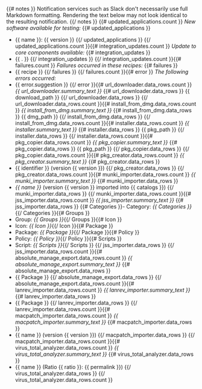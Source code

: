 {{# notes }}
Notification services such as Slack don't necessarily use full Markdown formatting. Rendering the text below may not look identical to the resulting notification.
{{/ notes }}
{{# updated_applications.count }}
*New software available for testing:*
{{# updated_applications }}
- {{ name }}: {{ version }}
{{/ updated_applications }}
{{/ updated_applications.count }}{{# integration_updates.count }}
*Update to core components available:*
{{# integration_updates }}
- {{ . }}
{{/ integration_updates }}
{{/ integration_updates.count }}{{# failures.count }}
*Failures occurred in these recipes:*
{{# failures }}
- {{ recipe }}
{{/ failures }}
{{/ failures.count }}{{# error }}
*The following errors occurred:*
- {{ error.suggestion }}
{{/ error }}{{# url_downloader.data_rows.count }}
*{{ url_downloader.summary_text }}*
{{# url_downloader.data_rows }}
{{ download_path }}
{{/ url_downloader.data_rows }}
{{/ url_downloader.data_rows.count }}{{# install_from_dmg.data_rows.count }}
*{{ install_from_dmg.summary_text }}*
{{# install_from_dmg.data_rows }}
{{ dmg_path }}
{{/ install_from_dmg.data_rows }}
{{/ install_from_dmg.data_rows.count }}{{# installer.data_rows.count }}
*{{ installer.summary_text }}*
{{# installer.data_rows }}
{{ pkg_path }}
{{/ installer.data_rows }}
{{/ installer.data_rows.count }}{{# pkg_copier.data_rows.count }}
*{{ pkg_copier.summary_text }}*
{{# pkg_copier.data_rows }}
{{ pkg_path }}
{{/ pkg_copier.data_rows }}
{{/ pkg_copier.data_rows.count }}{{# pkg_creator.data_rows.count }}
*{{ pkg_creator.summary_text }}*
{{# pkg_creator.data_rows }}
- {{ identifier }} (version {{ version }})
{{/ pkg_creator.data_rows }}
{{/ pkg_creator.data_rows.count }}{{# munki_importer.data_rows.count }}
*{{ munki_importer.summary_text }}*
{{# munki_importer.data_rows }}
- *{{ name }}* (version {{ version }} imported into {{ catalogs }})
{{/ munki_importer.data_rows }}
{{/ munki_importer.data_rows.count }}{{# jss_importer.data_rows.count }}
*{{ jss_importer.summary_text }}*
{{# jss_importer.data_rows }}
{{# Categories }}- Category: *{{ Categories }}*{{/ Categories }}{{# Groups }}
- Group: *{{ Groups }}*{{/ Groups }}{{# Icon }}
- Icon: *{{ Icon }}*{{/ Icon }}{{# Package }}
- Package: *{{ Package }}*{{/ Package }}{{# Policy }}
- Policy: *{{ Policy }}*{{/ Policy }}{{# Scripts }}
- Script: *{{ Scripts }}*{{/ Scripts }}
{{/ jss_importer.data_rows }}
{{/ jss_importer.data_rows.count }}{{# absolute_manage_export.data_rows.count }}
*{{ absolute_manage_export.summary_text }}*
{{# absolute_manage_export.data_rows }}
- {{ Package }}
{{/ absolute_manage_export.data_rows }}
{{/ absolute_manage_export.data_rows.count }}{{# lanrev_importer.data_rows.count }}
*{{ lanrev_importer.summary_text }}*
{{# lanrev_importer.data_rows }}
- {{ Package }}
{{/ lanrev_importer.data_rows }}
{{/ lanrev_importer.data_rows.count }}{{# macpatch_importer.data_rows.count }}
*{{ macpatch_importer.summary_text }}*
{{# macpatch_importer.data_rows }}
- {{ name }} (version {{ version }})
{{/ macpatch_importer.data_rows }}
{{/ macpatch_importer.data_rows.count }}{{# virus_total_analyzer.data_rows.count }}
*{{ virus_total_analyzer.summary_text }}*
{{# virus_total_analyzer.data_rows }}
- {{ name }} (Ratio {{ ratio }}: {{ permalink }})
{{/ virus_total_analyzer.data_rows }}
{{/ virus_total_analyzer.data_rows.count }}
